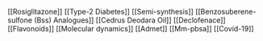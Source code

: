 [[Rosiglitazone]]
[[Type-2 Diabetes]]
[[Semi-synthesis]]
[[Benzosuberene-sulfone (Bss) Analogues]]
[[Cedrus Deodara Oil]]
[[Declofenace]]
[[Flavonoids]]
[[Molecular dynamics]]
[[Admet]]
[[Mm-pbsa]]
[[Covid-19]]
